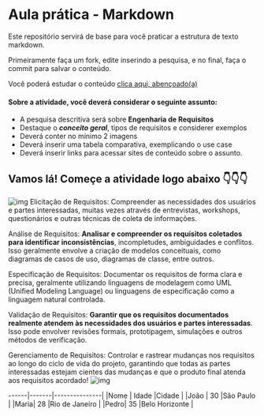 # Aula prática - Markdown

Este repositório servirá de base para você praticar a estrutura de texto markdown. 

Primeiramente faça um fork, edite inserindo a pesquisa, e no final, faça o commit para salvar o conteúdo.

Você poderá estudar o conteúdo [clica aqui, abençoado(a)](https://docs.pipz.com/central-de-ajuda/learning-center/guia-basico-de-markdown#open)

#### Sobre a atividade, você deverá considerar o seguinte assunto:

- A pesquisa descritiva será sobre **Engenharia de Requisitos**
- Destaque o **_conceito geral_**, tipos de requisitos e considerer exemplos
- Deverá conter no mínimo 2 imagens
- Deverá inserir uma tabela comparativa, exemplicando o use case
- Deverá inserir links para acessar sites de conteúdo sobre o assunto.

## Vamos lá! Começe a atividade logo abaixo 👇👇👇

![img](https://encrypted-tbn0.gstatic.com/images?q=tbn:ANd9GcRlufO7lzLZPYjfPbxkSJsHWXwuJ1keCJHKxks95hFSzQ&s)
Elicitação de Requisitos: Compreender as necessidades dos usuários e partes interessadas, muitas vezes através de entrevistas, workshops, questionários e outras técnicas de coleta de informações.

Análise de Requisitos: **Analisar e compreender os requisitos coletados para identificar inconsistências**, incompletudes, ambiguidades e conflitos. Isso geralmente envolve a criação de modelos conceituais, como diagramas de casos de uso, diagramas de classe, entre outros.

Especificação de Requisitos: Documentar os requisitos de forma clara e precisa, geralmente utilizando linguagens de modelagem como UML (Unified Modeling Language) ou linguagens de especificação como a linguagem natural controlada.

Validação de Requisitos: **Garantir que os requisitos documentados realmente atendem às necessidades dos usuários e partes interessadas**. Isso pode envolver revisões formais, prototipagem, simulações e outros métodos de verificação.

Gerenciamento de Requisitos: Controlar e rastrear mudanças nos requisitos ao longo do ciclo de vida do projeto, garantindo que todas as partes interessadas estejam cientes das mudanças e que o produto final atenda aos requisitos acordado!
![img](https://https://blogger.googleusercontent.com/img/b/R29vZ2xl/AVvXsEjHnURM1vvPuKL5sY_AWkIxMgaYndZPqUsjlHrTedrAlRTsgLf8MshDXJj_mK0ClapEo3KeevIqoge7qRKCRYVIXpTHgOOr8Ou7LAZs4odrdEVEogfxQ6JLelITn_GsWTTYBu__BWMqlLE/s1600/ProcessoEngenhariaReq_original.png)


------|-------|---------------|
|Nome | Idade |Cidade         |
|João |  30	  |São Paulo      |
|Maria|	28	  |Rio de Janeiro |
|Pedro|	35	  |Belo Horizonte |
